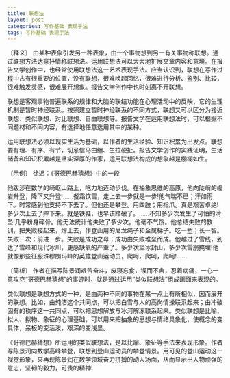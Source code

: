 ```yaml
---
title: 联想法
layout: post
categories: 写作基础 表现手法
tags: 写作基础 表现手法
---
```


〔释义〕 由某种表象引发另一种表象，由一个事物想到另一有关事物称联想。通过联想方法达意抒情称联想法。运用联想法可以大大地扩展文章内容和意境。在报告文学创作中，也经常使用联想法这一艺术表现手法。应当认识到，联想在写作过程中占有很重要的位置，没有联想，很难唤起回忆，很难进行分析、鉴别、比较，很难触发灵感，很难展开想象。报告文学创作中也时刻离不开联想。

联想是客观事物普遍联系的规律和大脑的联结功能在心理活动中的反映，它的生理机制是暂时神经联系。按照建立暂时神经联系的不同方式，联想又可以区分为接近联想、类似联想、对比联想、自由联想等。报告文学在运用联想法时，可以根据不同题材和不同内容，有选择地任意选用其中的某种。

运用联想法必须以现实生活为基础，以作者的生活经验、知识积累为出发点。联想要有理、有序、有节，切忌信马由缰、生拉硬扯。报告文学创作的实践证明，生活储备和知识积累越是坚实深厚的作家，运用联想法构成的想象越是栩栩如生。

〔示例〕 徐迟：《哥德巴赫猜想》中的一段

他跋涉在数学的崎岖山路上，吃力地迈动步伐。在抽象思维的高原，他向陡峭的巉岩升登，降下又升登!……餐霜饮雪，走上去一步就是一步!他气喘不已；汗如雨下。时常感到他支持不下去了。但他还是攀登。用四肢；用指爪。真是艰苦卓绝!多少次上去了摔下来。就是铁鞋，也早该踏破了。……不知多少次发生了可怕的滑坠!几乎粉身碎骨。他无法统计他失败了多少次。他毫不气馁。他总结失败的教训，把失败接起来，焊上去，作登山用的尼龙绳子和金属梯子。吃一堑；长一智。失败一次；前进一步。失败是成功之母；成功由失败堆垒而成。他越过了雪线，到达了雪峰和现代冰川，更感缺氧的严重了。多少次坚冰封山，多少次雪崩掩埋!他就像那些征服珠穆朗玛峰的英雄登山运动员，爬呵，爬呵，爬呵!……

〔简析〕 作者在描写陈景润艰苦奋斗，废寝忘食，锲而不舍，忍着病痛，一心一意攻克“哥德巴赫猜想”的事迹时，就是通过运用“类似联想法”组成画面来表现的。

类似联想是联想方式的一种，是由两种不同的事物在某一点上有所相似，因而展开的联想。比如，由纯洁这个共同点，可以把白雪与人的高尚情操联系起来；由冲破固有的秩序这一共同点，可以把思想解放与冰河解冻联系起来。类似联想是比喻、拟人、拟物、象征的心理基础，可以用来把抽象的思想与情绪具象化，使概念的变具体，呆板的变活泼，艰深的变浅显。

《哥德巴赫猜想》所运用的类似联想法，是以比喻、象征等手法来表现形象。作者写陈景润向数学高峰攀登，联想到登山运动员的攀登情景。用可见的登山运动这一视觉形象，来再现陈景润在数学领域奋力拼搏的动人场面，从而显示出人物顽强的意志，坚韧的毅力，可贵的精神! 